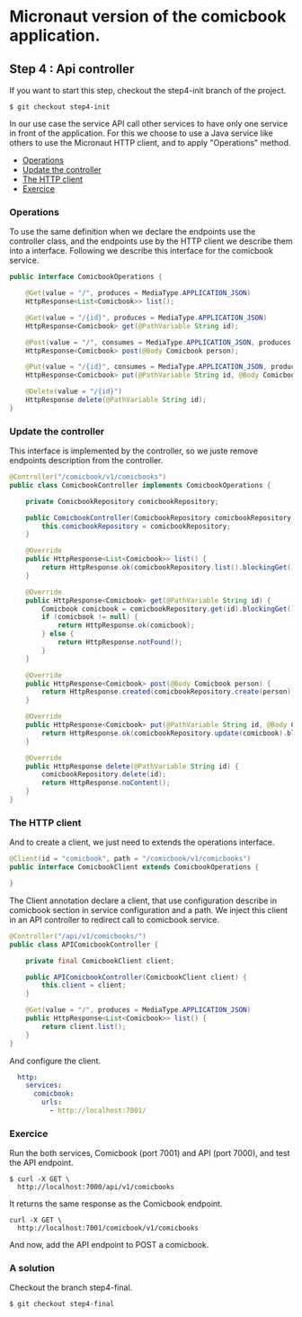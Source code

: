 # Micronaut version of the comicbook application.

## Step 4 : Api controller

If you want to start this step, checkout the step4-init branch of the project.

```shell
$ git checkout step4-init
```

In our use case the service API call other services to have only one service in front of the application. For this we choose to use a Java service like others to use the Micronaut HTTP client, and to apply "Operations" method.

* [Operations](#operations)
* [Update the controller](#update_the_controller)
* [The HTTP client](#The_HTTP_client)
* [Exercice](#exercice)

### Operations

To use the same definition when we declare the endpoints use the controller class, and the endpoints use by the HTTP client we describe them into a interface. Following we describe this interface for the comicbook service.

```java
public interface ComicbookOperations {

    @Get(value = "/", produces = MediaType.APPLICATION_JSON)
    HttpResponse<List<Comicbook>> list();

    @Get(value = "/{id}", produces = MediaType.APPLICATION_JSON)
    HttpResponse<Comicbook> get(@PathVariable String id);

    @Post(value = "/", consumes = MediaType.APPLICATION_JSON, produces = MediaType.APPLICATION_JSON)
    HttpResponse<Comicbook> post(@Body Comicbook person);

    @Put(value = "/{id}", consumes = MediaType.APPLICATION_JSON, produces = MediaType.APPLICATION_JSON)
    HttpResponse<Comicbook> put(@PathVariable String id, @Body Comicbook comicbook);

    @Delete(value = "/{id}")
    HttpResponse delete(@PathVariable String id);
}
```

### Update the controller

This interface is implemented by the controller, so we juste remove endpoints description from the controller.

```java
@Controller("/comicbook/v1/comicbooks")
public class ComicbookController implements ComicbookOperations {

    private ComicbookRepository comicbookRepository;

    public ComicbookController(ComicbookRepository comicbookRepository) {
        this.comicbookRepository = comicbookRepository;
    }

    @Override
    public HttpResponse<List<Comicbook>> list() {
        return HttpResponse.ok(comicbookRepository.list().blockingGet());
    }

    @Override
    public HttpResponse<Comicbook> get(@PathVariable String id) {
        Comicbook comicbook = comicbookRepository.get(id).blockingGet();
        if (comicbook != null) {
            return HttpResponse.ok(comicbook);
        } else {
            return HttpResponse.notFound();
        }
    }

    @Override
    public HttpResponse<Comicbook> post(@Body Comicbook person) {
        return HttpResponse.created(comicbookRepository.create(person).blockingGet());
    }

    @Override
    public HttpResponse<Comicbook> put(@PathVariable String id, @Body Comicbook comicbook) {
        return HttpResponse.ok(comicbookRepository.update(comicbook).blockingGet());
    }

    @Override
    public HttpResponse delete(@PathVariable String id) {
        comicbookRepository.delete(id);
        return HttpResponse.noContent();
    }
}
```

### The HTTP client

And to create a client, we just need to extends the operations interface.

```java
@Client(id = "comicbook", path = "/comicbook/v1/comicbooks")
public interface ComicbookClient extends ComicbookOperations {

}
```

The Client annotation declare a client, that use configuration describe in comicbook section in service configuration and a path. We inject this client in an API controller to redirect call to comicbook service.

```java
@Controller("/api/v1/comicbooks/")
public class APIComicbookController {

    private final ComicbookClient client;

    public APIComicbookController(ComicbookClient client) {
        this.client = client;
    }

    @Get(value = "/", produces = MediaType.APPLICATION_JSON)
    public HttpResponse<List<Comicbook>> list() {
        return client.list();
    }
}	
```

And configure the client.

```yaml
  http:
    services:
      comicbook:
        urls:
          - http://localhost:7001/
```

### Exercice

Run the both services, Comicbook (port 7001) and API (port 7000), and test the API endpoint.

```shell
$ curl -X GET \
  http://localhost:7000/api/v1/comicbooks
```

It returns the same response as the Comicbook endpoint.

```shell
curl -X GET \
  http://localhost:7001/comicbook/v1/comicbooks
```

And now, add the API endpoint to POST a comicbook.

### A solution

Checkout the branch step4-final.

```shell
$ git checkout step4-final
```

